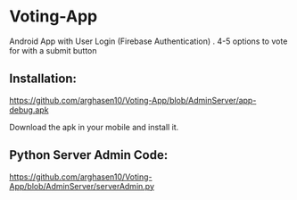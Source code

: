 # Voting-App
Android App with User Login (Firebase Authentication) . 4-5 options to vote for with a submit button
## Installation:
https://github.com/arghasen10/Voting-App/blob/AdminServer/app-debug.apk

Download the apk in your mobile and install it.

## Python Server Admin Code:
https://github.com/arghasen10/Voting-App/blob/AdminServer/serverAdmin.py


